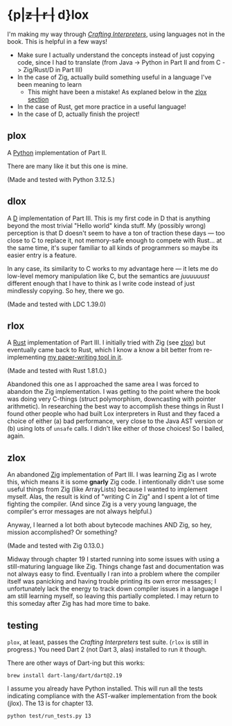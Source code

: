 # {p|~~z | r |~~ d}lox

I'm making my way through [_Crafting Interpreters_](https://craftinginterpreters.com/), using languages not in the book. This is helpful in a few ways! 

* Make sure I actually understand the concepts instead of just copying code, since I had to translate (from Java -> Python in Part II and from C -> Zig/Rust/D in Part III)
* In the case of Zig, actually build something useful in a language I've been meaning to learn
  * This might have been a mistake! As explaned below in the [zlox section](#zlox)
* In the case of Rust, get more practice in a useful language! 
* In the case of D, actually finish the project!


## plox

A [Python](https://www.python.org/) implementation of Part II.

There are many like it but this one is mine. 

(Made and tested with Python 3.12.5.)


## dlox

A [D](https://dlang.org/) implementation of Part III. This is my first code in D that is anything beyond the most trivial "Hello world" kinda stuff. My (possibly wrong) perception is that D doesn't seem to have a ton of traction these days — too close to C to replace it, not memory-safe enough to compete with Rust... at the same time, it's super familiar to all kinds of programmers so maybe its easier entry is a feature. 

In any case, its similarity to C works to my advantage here — it lets me do low-level memory manipulation like C, but the semantics are _juuuuuust_ different enough that I have to think as I write code instead of just mindlessly copying. So hey, there we go. 

(Made and tested with LDC 1.39.0)


## rlox

A [Rust](https://www.rust-lang.org/) implementation of Part III. I initially tried with Zig (see [zlox](#zlox)) but eventually came back to Rust, which I know a know a bit better from re-implementing [my paper-writing tool in it](https://github.com/sjml/paper). 

(Made and tested with Rust 1.81.0.)

Abandoned this one as I approached the same area I was forced to abandon the Zig implementation. I was getting to the point where the book was doing very C-things (struct polymorphism, downcasting with pointer arithmetic). In researching the best way to accomplish these things in Rust I found other people who had built Lox interpreters in Rust and they faced a choice of either (a) bad performance, very close to the Java AST version or (b) using lots of `unsafe` calls. I didn't like either of those choices! So I bailed, again. 


## zlox

An abandoned [Zig](https://ziglang.org/) implementation of Part III. I was learning Zig as I wrote this, which means it is some **gnarly** Zig code. I intentionally didn't use some useful things from Zig (like ArrayLists) because I wanted to implement myself. Alas, the result is kind of "writing C in Zig" and I spent a lot of time fighting the compiler. (And since Zig is a very young language, the compiler's error messages are not always helpful.)

Anyway, I learned a lot both about bytecode machines AND Zig, so hey, mission accomplished? Or something?

(Made and tested with Zig 0.13.0.)

Midway through chapter 19 I started running into some issues with using a still-maturing language like Zig. Things change fast and documentation was not always easy to find. Eventually I ran into a problem where the compiler itself was panicking and having trouble printing its own error messages; I unfortunately lack the energy to track down compiler issues in a language I am still learning myself, so leaving this partially completed. I may return to this someday after Zig has had more time to bake. 


## testing
`plox`, at least, passes the _Crafting Interpreters_ test suite. (`rlox` is still in progress.) You need Dart 2 (not Dart 3, alas) installed to run it though. 

There are other ways of Dart-ing but this works:

```
brew install dart-lang/dart/dart@2.19
```

I assume you already have Python installed. This will run all the tests indicating compliance with the AST-walker implementation from the book (jlox). The 13 is for chapter 13.

```
python test/run_tests.py 13
```
